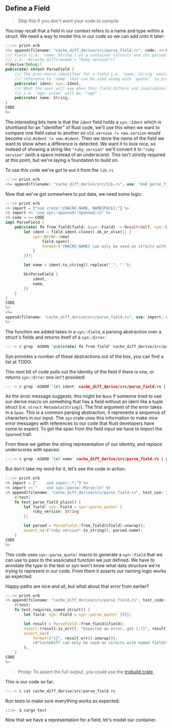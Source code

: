 ## Define a Field

> Skip this if you don't want your code to compile

You may recall that a field in our context refers to a name and type within a struct. We need a way to model this in our code so we can add onto it later:

```rust
:::>> print.erb
<%= append(filename: "cache_diff_derive/src/parse_field.rs", code: <<-CODE)
/// Field (i.e. `name: String`) of a container (struct) and its parsed attributes
/// i.e. `#[cache_diff(rename = "Ruby version")]`
#[derive(Debug)]
pub(crate) struct ParseField {
    /// The proc-macro identifier for a field i.e. `name: String` would be a programatic
    /// reference to `name` that can be used along with `quote!` to produce code.
    pub(crate) ident: syn::Ident,
    /// What the user will see when this field differs and invalidates the cache
    /// i.e. `age: usize` will be `"age"`.
    pub(crate) name: String,
}
CODE
%>
```

The interesting bits here is that the `ident` field holds a `syn::Ident` which is shorthand for an "identifier" of Rust code, we'll use this when we want to compare one field value to another so `old.version != new.version` would become `old.#ident != new.#ident`. Then we store the name of the field we want to show when a difference is detected. We want it to look nice, so instead of showing a string like `"ruby_version"` we'll convert it to `"ruby version"` (with a space instead of an underscore). This isn't strictly required at this point, but we're laying a foundation to build on.

To use this code we've got to `mod` it from the `lib.rs`

```rust
:::>> print.erb
<%= append(filename: "cache_diff_derive/src/lib.rs", use: "mod parse_field;\n") %>
```

Now that we've got somewhere to put data, we need some logic:

```rust
:::>> print.erb
<% import = ["use crate::{MACRO_NAME, NAMESPACE};"] %>
<% import << "use syn::spanned::Spanned;\n" %>
<% code = <<-CODE
impl ParseField {
    pub(crate) fn from_field(field: &syn::Field) -> Result<Self, syn::Error> {
        let ident = field.ident.clone().ok_or_else(|| {
            syn::Error::new(
                field.span(),
                format!("{MACRO_NAME} can only be used on structs with named fields"),
            )
        })?;

        let name = ident.to_string().replace("_", " ");

        Ok(ParseField {
            ident,
            name,
        })
    }
}
CODE
%>
<%=
append(filename: "cache_diff_derive/src/parse_field.rs", use: import, code: code)
%>
```

The function we added takes in a `syn::Field`, a parsing abstraction over a struct's fields and returns itself of a `syn::Error`:

```rust
:::-> $ grep -A1000 'pub(crate) fn from_field' cache_diff_derive/src/parse_field.rs | awk '/{/ {print; exit} {print}'
```

Syn provides a number of these abstractions out of the box, you can find a list at TODO.

This next bit of code pulls out the identity of the field if there is one, or returns `syn::Error` one isn't provided:

```rust
:::-> $ grep -A1000 'let ident' cache_diff_derive/src/parse_field.rs | awk '/\;/ {print; exit} {print}'
```

As the error message suggests, this might be `None` if someone tried to use our derive macro on something that has a field without an ident like a tuple struct (i.e. `struct Metadata(String)`). The first argument of the error takes in a `Span`. This is a common parsing abstraction, it represents a sequence of characters in our input. The `syn` crate uses this information to make nice error messages with references to our code that Rust developers have come to expect. To get the span from the field input we have to import the `Spanned` trait.

From there we gather the string representation of our identity, and replace underscores with spaces:

```rust
:::-> $ grep -A1000 'let name' cache_diff_derive/src/parse_field.rs | awk '/\;/ {print; exit} {print}'
```

But don't take my word for it, let's see the code in action:

```rust
:::>> print.erb
<% import = ["    use super::*;"] %>
<% import << "    use syn::parse::Parse;\n" %>
<% append(filename: "cache_diff_derive/src/parse_field.rs", test_use: import, test_code: <<-CODE)
    #[test]
    fn test_parse_field_plain() {
        let field: syn::Field = syn::parse_quote! {
            ruby_version: String
        };

        let parsed = ParseField::from_field(&field).unwrap();
        assert_eq!("ruby version".to_string(), parsed.name);
    }
CODE
%>
```

This code uses `syn::parse_quote!` macro to generate a `syn::Field` that we can use to pass to the associated function we just defined. We have to annotate the type in the test or syn won't know what data structure we're trying to represent in our code. From there it asserts our naming logic works as expected.

Happy paths are nice and all, but what about that error from earlier?

```rust
:::>> print.erb
<% append(filename: "cache_diff_derive/src/parse_field.rs", test_code: <<-CODE)
    #[test]
    fn test_requires_named_struct() {
        let field: syn::Field = syn::parse_quote! {()};

        let result = ParseField::from_field(&field);
        assert!(result.is_err(), "Expected an error, got {:?}", result);
        assert_eq!(
            format!("{}", result.err().unwrap()),
            r#"CacheDiff can only be used on structs with named fields"#
        );
    }
CODE
%>
```

> Protip: To assert the full output, you could use the [trybuild crate]().

This is our code so far:

```rust
:::-> $ cat cache_diff_derive/src/parse_field.rs
```

Run tests to make sure everything works as expected:

```
:::>- $ cargo test
```

Now that we have a representation for a field, let's model our container.
